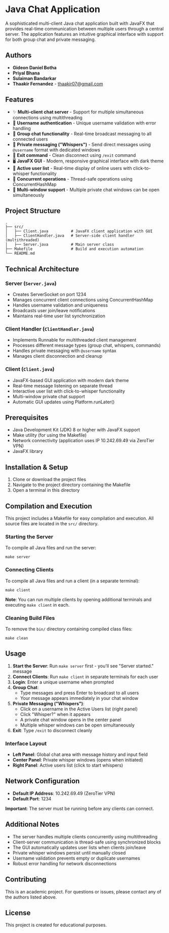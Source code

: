 # Java Chat Application

A sophisticated multi-client Java chat application built with JavaFX that provides real-time communication between multiple users through a central server. The application features an intuitive graphical interface with support for both group chat and private messaging.

## Authors

- **Gideon Daniel Botha**
- **Priyal Bhana**
- **Sulaiman Bandarkar**
- **Thaakir Fernandez** - thaakir07@gmail.com

## Features

- ✨ **Multi-client chat server** - Support for multiple simultaneous connections using multithreading
- 🔐 **Username authentication** - Unique username validation with error handling
- 💬 **Group chat functionality** - Real-time broadcast messaging to all connected users
- 📧 **Private messaging ("Whispers")** - Send direct messages using `@username` format with dedicated windows
- 🚪 **Exit command** - Clean disconnect using `/exit` command
- 🖥️ **JavaFX GUI** - Modern, responsive graphical interface with dark theme
- 👥 **Active user list** - Real-time display of online users with click-to-whisper functionality
- 🔄 **Concurrent operations** - Thread-safe operations using ConcurrentHashMap
- 📱 **Multi-window support** - Multiple private chat windows can be open simultaneously

## Project Structure

```
.
├── src/
│   ├── Client.java          # JavaFX client application with GUI
│   ├── ClientHandler.java   # Server-side client handler (multithreaded)
│   ├── Server.java          # Main server class
├── Makefile                 # Build and execution automation
└── README.md
```

## Technical Architecture

### Server (`Server.java`)
- Creates ServerSocket on port 1234
- Manages concurrent client connections using ConcurrentHashMap
- Handles username validation and uniqueness
- Broadcasts user join/leave notifications
- Maintains real-time user list synchronization

### Client Handler (`ClientHandler.java`)
- Implements Runnable for multithreaded client management
- Processes different message types (group chat, whispers, commands)
- Handles private messaging with `@username` syntax
- Manages client disconnection and cleanup

### Client (`Client.java`)
- JavaFX-based GUI application with modern dark theme
- Real-time message listening on separate thread
- Interactive user list with click-to-whisper functionality
- Multi-window private chat support
- Automatic GUI updates using Platform.runLater()

## Prerequisites

- Java Development Kit (JDK) 8 or higher with JavaFX support
- Make utility (for using the Makefile)
- Network connectivity (application uses IP 10.242.69.49 via ZeroTier VPN)
- JavaFX library

## Installation & Setup

1. Clone or download the project files
2. Navigate to the project directory containing the Makefile
3. Open a terminal in this directory

## Compilation and Execution

This project includes a Makefile for easy compilation and execution. All source files are located in the `src/` directory.

### Starting the Server

To compile all Java files and run the server:

```
make server
```

### Connecting Clients

To compile all Java files and run a client (in a separate terminal):

```
make client
```

**Note**: You can run multiple clients by opening additional terminals and executing `make client` in each.

### Cleaning Build Files

To remove the `bin/` directory containing compiled class files:

```
make clean
```

## Usage

1. **Start the Server**: Run `make server` first - you'll see "Server started." message
2. **Connect Clients**: Run `make client` in separate terminals for each user
3. **Login**: Enter a unique username when prompted
4. **Group Chat**: 
   - Type messages and press Enter to broadcast to all users
   - Your message appears immediately in your chat window
5. **Private Messaging ("Whispers")**:
   - Click on a username in the Active Users list (right panel)
   - Click "Whisper?" when it appears
   - A private chat window opens in the center panel
   - Multiple whisper windows can be open simultaneously
6. **Exit**: Type `/exit` to disconnect cleanly

### Interface Layout
- **Left Panel**: Global chat area with message history and input field
- **Center Panel**: Private whisper windows (opens when initiated)
- **Right Panel**: Active users list (click to start whispers)

## Network Configuration

- **Default IP Address**: 10.242.69.49 (ZeroTier VPN)
- **Default Port**: 1234

**Important**: The server must be running before any clients can connect.

## Additional Notes

- The server handles multiple clients concurrently using multithreading
- Client-server communication is thread-safe using synchronized blocks
- The GUI automatically updates user lists when clients join/leave
- Private whisper windows persist until manually closed
- Username validation prevents empty or duplicate usernames
- Robust error handling for network disconnections

## Contributing

This is an academic project. For questions or issues, please contact any of the authors listed above.

## License

This project is created for educational purposes.
